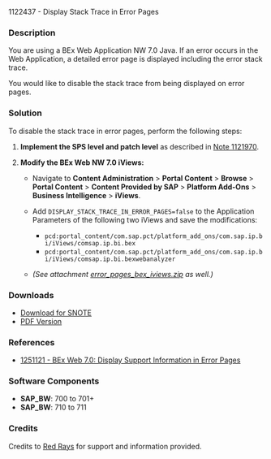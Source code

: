 1122437 - Display Stack Trace in Error Pages

### Description

You are using a BEx Web Application NW 7.0 Java. If an error occurs in the Web Application, a detailed error page is displayed including the error stack trace.

You would like to disable the stack trace from being displayed on error pages.

### Solution

To disable the stack trace in error pages, perform the following steps:

1. **Implement the SPS level and patch level** as described in [Note 1121970](https://me.sap.com/notes/1121970).

2. **Modify the BEx Web NW 7.0 iViews:**
   
   - Navigate to **Content Administration** > **Portal Content** > **Browse** > **Portal Content** > **Content Provided by SAP** > **Platform Add-Ons** > **Business Intelligence** > **iViews**.
   
   - Add `DISPLAY_STACK_TRACE_IN_ERROR_PAGES=false` to the Application Parameters of the following two iViews and save the modifications:
     - `pcd:portal_content/com.sap.pct/platform_add_ons/com.sap.ip.bi/iViews/comsap.ip.bi.bex`
     - `pcd:portal_content/com.sap.pct/platform_add_ons/com.sap.ip.bi/iViews/comsap.ip.bi.bexwebanalyzer`
   
   - *(See attachment [error_pages_bex_iviews.zip](https://userapps.support.sap.com/sap/support/sapnotes/public/services/attachment.htm?iv_key=012006153200000926762007&iv_version=0001&iv_guid=E295CD70C879EB42AEE34C163ED1BA95) as well.)*

### Downloads

- [Download for SNOTE](https://notesdownloads.sap.com/note/0040000016430762017)
- [PDF Version](https://userapps.support.sap.com/sap/support/sfm/notes/print/0001122437?language=en-US&token=DA51AA072238A3C39EAF2222B158188A)

### References

- [1251121 - BEx Web 7.0: Display Support Information in Error Pages](https://me.sap.com/notes/1251121)

### Software Components

- **SAP_BW**: 700 to 701+
- **SAP_BW**: 710 to 711

### Credits

Credits to [Red Rays](https://redrays.io) for support and information provided.